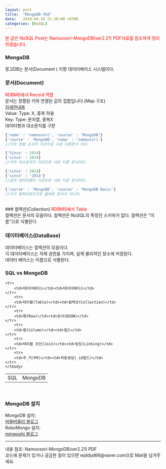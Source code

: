 ```yaml
---
layout: post
title:  "MongoDB-개념"
date:   2019-06-18 12:30:00 +0700
categories: [NoSQL]
---
```

<span style ="color: red">본 글은 NoSQL Post는 Namoosori-MongoDB(ver2.21) PDF자료를 참조하여 정리하였습니다.</span> 
###  MongoDB
몽고DB는 문서(Document ) 지향 데이터베이스 시스템이다.  
###  문서(Document)
<span style ="color: red">RDBMS에서 Record 역할</span><br>
문서는 정렬된 키와 연결된 값의 집합입니다.(Map 구조)  
<a href="https://wjddyd66.github.io/java/Type2">자세한내용</a>  
Value: Type: X, 중복 허용  
Key: Type: 문자열, 중복X  
데이터형과 대소문자를 구분  

```js
{'name' : 'namoosori', 'course' : 'MongoDB'}
{'course' : 'MongoDB', 'name' : 'namoosori'}
//키의 정렬 순서가 다르므로 서로 다른문서 이다.

{'Since' : 2014}
{'since' : 2014}
//키의 대소문자가 다르므로 서로 다른 문서이다.

{'since' : 2014}
{'since' : '2014'}
//값의 데이터형이 다르므로 서로 다른 문서이다.

{'course' : 'MongoDB', 'course' : 'MongoDB Basic'}
//키가 중복되었으므로 올바른 문서가 아니다.
```
<br>
###  컬랙션(Collection)
<span style ="color: red">RDBMS에서 Table</span><br>
컬랙션은 문서의 모음이다.  
컬랙션은 NoSQL의 특징인 스키마가 없다.  
컬랙션은 "이름"으로 식별된다.  

###  데이터베이스(DataBase)
데이터베이스는 컬랙션의 모음이다.  
각 데이터베이스는 자체 권한을 가지며, 실제 물리적인 장소에 저장된다.  
데이터 베이스는 이름으로 식별된다.  

###  SQL vs MongoDB
<link rel = "stylesheet" href ="/static/css/bootstrap.min.css">
<table class="table">
	<tbody>
	<tr>
		<td>SQL</td><td>MongoDB</td>
	</tr>

	<tr>
		<td>데이터베이스</td><td>데이터베이스</td>
	</tr>
		<tr>
		<td>테이블(Table)</td><td>컬랙션(Collection)</td>
	</tr>
		<tr>
		<td>행(Row)</td><td>문서(BSON)</td>
	</tr>
		<tr>
		<td>열(Column)</td><td>필드</td>
	</tr>
		<tr>
		<td>테이블 조인(Join)</td><td>링킹(Linking)</td>
	</tr>
		<tr>
		<td>주_키(PK)</td><td>자동생성(_id필드)</td>
	</tr>
	</tbody>
</table>
<br>

###  MongoDB 설치
MongoDB 설치:  
<a href="https://javacpro.tistory.com/64">버물버물리 블로그</a><br>
RoboMongo 설치:  
<a href="https://minwoohi.tistory.com/m/103?category=833265">minwoohi 블로그</a><br>

<hr>
내용 참조: Namoosori-MongoDB(ver2.21) PDF<br>
코드에 문제가 있거나 궁금한 점이 있으면 wjddyd66@naver.com으로  Mail을 남겨주세요.